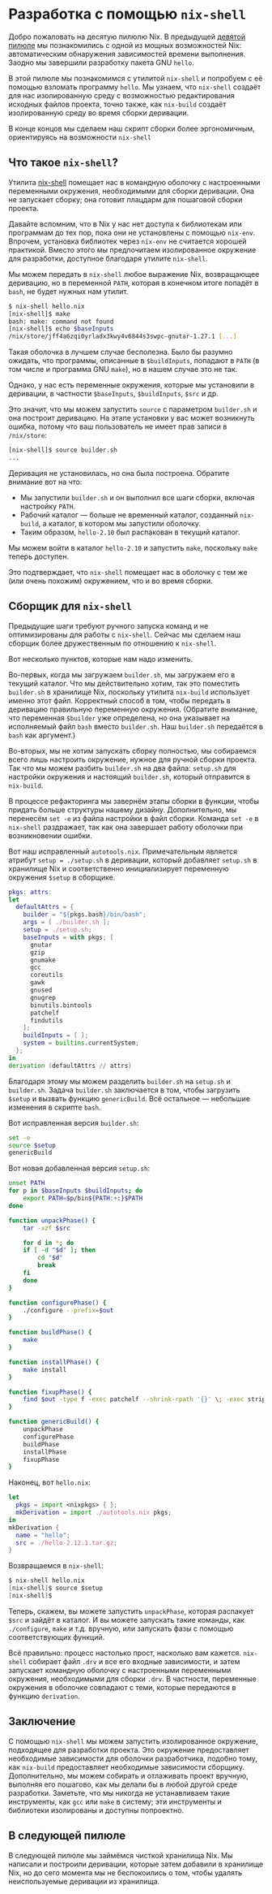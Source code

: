 # Разработка с помощью `nix-shell`

Добро пожаловать на десятую пилюлю Nix.
В предыдущей [девятой пилюле](09-automatic-runtime.md) мы познакомились с одной из мощных возможностей Nix: автоматическим обнаружения зависимостей времени выполнения.
Заодно мы завершили разработку пакета GNU `hello`.

В этой пилюле мы познакомимся с утилитой `nix-shell` и попробуем с её помощью взломать программу `hello`.
Мы узнаем, что `nix-shell` создаёт для нас изолированную среду с возможностью редактирования исходных файлов проекта, точно также, как `nix-build` создаёт изолированную среду во время сборки деривации.

В конце концов мы сделаем наш скрипт сборки более эргономичным, ориентируясь на возможности `nix-shell`

## Что такое `nix-shell`?

Утилита [nix-shell](https://nixos.org/manual/nix/stable/command-ref/nix-shell.html) помещает нас в командную оболочку с настроенными переменными окружения, необходимыми для сборки деривации.
Она не запускает сборку; она готовит плацдарм для пошаговой сборки проекта. 

Давайте вспомним, что в Nix у нас нет доступа к библиотекам или программам до тех пор, пока они не установлены с помощью `nix-env`.
Впрочем, установка библиотек через `nix-env` не считается хорошей практикой.
Вместо этого мы предпочитаем изолированное окружение для разработки, доступное благодаря утилите `nix-shell`.

Мы можем передать в `nix-shell` любое выражение Nix, возвращающее деривацию, но в переменной `PATH`, которая в конечном итоге попадёт в `bash`, не будет нужных нам утилит.

```bash
$ nix-shell hello.nix
[nix-shell]$ make
bash: make: command not found
[nix-shell]$ echo $baseInputs
/nix/store/jff4a6zqi0yrladx3kwy4v6844s3swpc-gnutar-1.27.1 [...]
```

Такая оболочка в лучшем случае бесполезна.
Было бы разумно ожидать, что программы, описанные в `$buildInputs`, попадают в `PATH` (в том числе и программа GNU `make`), но в нашем случае это не так.

Однако, у нас есть переменные окружения, которые мы установили в деривации, в частности `$baseInputs`, `$buildInputs`, `$src` и др.

Это значит, что мы можем запустить `source` с параметром `builder.sh` и она построит деривацию.
На этапе установки у вас может возникнуть ошибка, потому что ваш пользователь не имеет прав записи в `/nix/store`:

```bash
[nix-shell]$ source builder.sh
...
```

Деривация не установилась, но она была построена.
Обратите внимание вот на что:

- Мы запустили `builder.sh` и он выполнил все шаги сборки, включая настройку `PATH`.
- Рабочий каталог — больше не временный каталог, созданный `nix-build`, а каталог, в котором мы запустили оболочку.
- Таким образом, `hello-2.10` был распакован в текущий каталог.

Мы можем войти в каталог `hello-2.10` и запустить `make`, поскольку `make` теперь доступен.

Это подтверждает, что `nix-shell` помещает нас в оболочку с тем же (или очень похожим) окружением, что и во время сборки.

## Сборщик для `nix-shell`

Предыдущие шаги требуют ручного запуска команд и не оптимизированы для работы с `nix-shell`.
Сейчас мы сделаем наш сборщик более дружественным по отношению к `nix-shell`.

Вот несколько пунктов, которые нам надо изменить.

Во-первых, когда мы загружаем `builder.sh`, мы загружаем его в текущий каталог.
Что мы действительно хотим, так это поместить `builder.sh` в хранилище Nix, поскольку утилита `nix-build` использует именно этот файл.
Корректный способ в том, чтобы передать в деривацию правильную переменную окружения.
(Обратите внимание, что переменная `$builder` уже определена, но она указывает на исполняемый файл `bash` вместо `builder.sh`.
Наш `builder.sh` передаётся в `bash` как аргумент.)

Во-вторых, мы не хотим запускать сборку полностью, мы собираемся всего лишь настроить окружение, нужное для ручной сборки проекта.
Так что мы можем разбить `builder.sh` на два файла: `setup.sh` для настройки окружения и настоящий `builder.sh`, который отправится в `nix-build`.

В процессе рефакторинга мы завернём этапы сборки в функции, чтобы придать больше структуры нашему дизайну.
Дополнительно, мы перенесём `set -e` из файла настройки в файл сборки.
Команда `set -e` в `nix-shell` раздражает, так как она завершает работу оболочки при возникновении ошибки.

Вот наш исправленный `autotools.nix`.
Примечательным является атрибут `setup = ./setup.sh` в деривации, который добавляет `setup.sh` в хранилище Nix и соответственно инициализирует переменную окружения `$setup` в сборщике.

```nix
pkgs: attrs:
let
  defaultAttrs = {
    builder = "${pkgs.bash}/bin/bash";
    args = [ ./builder.sh ];
    setup = ./setup.sh;
    baseInputs = with pkgs; [
      gnutar
      gzip
      gnumake
      gcc
      coreutils
      gawk
      gnused
      gnugrep
      binutils.bintools
      patchelf
      findutils
    ];
    buildInputs = [ ];
    system = builtins.currentSystem;
  };
in
derivation (defaultAttrs // attrs)
```

Благодаря этому мы можем разделить `builder.sh` на `setup.sh` и `builder.sh`.
Задача `builder.sh` заключается в том, чтобы загрузить `$setup` и вызвать функцию `genericBuild`.
Всё остальное — небольшие изменения в скрипте `bash`.

Вот исправленная версия `builder.sh`:

```bash
set -e
source $setup
genericBuild
```

Вот новая добавленная версия `setup.sh`:

```bash
unset PATH
for p in $baseInputs $buildInputs; do
    export PATH=$p/bin${PATH:+:}$PATH
done

function unpackPhase() {
    tar -xzf $src

    for d in *; do
    if [ -d "$d" ]; then
        cd "$d"
        break
    fi
    done
}

function configurePhase() {
    ./configure --prefix=$out
}

function buildPhase() {
    make
}

function installPhase() {
    make install
}

function fixupPhase() {
    find $out -type f -exec patchelf --shrink-rpath '{}' \; -exec strip '{}' \; 2>/dev/null
}

function genericBuild() {
    unpackPhase
    configurePhase
    buildPhase
    installPhase
    fixupPhase
}
```

Наконец, вот `hello.nix`:

```nix
let
  pkgs = import <nixpkgs> { };
  mkDerivation = import ./autotools.nix pkgs;
in
mkDerivation {
  name = "hello";
  src = ./hello-2.12.1.tar.gz;
}
```

Возвращаемся в `nix-shell`:

```nix
$ nix-shell hello.nix
[nix-shell]$ source $setup
[nix-shell]$
```

Теперь, скажем, вы можете запустить `unpackPhase`, которая распакует `$src` и зайдёт в каталог.
И вы можете запускать такие команды, как `./configure`, `make` и т.д. вручную, или запускать фазы с помощью соответствующих функций.

Всё правильно: процесс настолько прост, насколько вам кажется. `nix-shell` собирает файл `.drv` и все его входные зависимости, и затем запускает командную оболочку с настроенными переменными окружения, необходимыми для сборки `.drv`.
В частности, переменные окружения в оболочке совпадают с теми, которые передаются в функцию `derivation`.

## Заключение

С помощью `nix-shell` мы можем запустить изолированное окружение, подходящее для разработки проекта.
Это окружение предоставляет необходимые зависимости для оболочки разработчика, подобно тому, как `nix-build` предоставляет необходимые зависимости сборщику.
Дополнительно, мы можем собирать и отлаживать проект вручную, выполняя его пошагово, как мы делали бы в любой другой среде разработки.
Заметьте, что мы никогда не устанавливаем такие инструменты, как `gcc` или `make` в систему; эти инструменты и библиотеки изолированы и доступны попроектно.

## В следующей пилюле

В следующей пилюле мы займёмся чисткой хранилища Nix.
Мы написали и построили деривации, которые затем добавили в хранилище Nix, но до сего момента мы не беспокоились о том, чтобы удалять неиспользуемые деривации из хранилища.